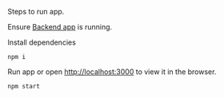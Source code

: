 Steps to run app.

Ensure [Backend app](https://github.com/DevWesolucky/mongo-explorer-backend) is running.

Install dependencies
```
npm i
```

Run app or open [http://localhost:3000](http://localhost:3000) to view it in the browser.
```
npm start
```